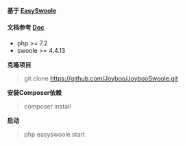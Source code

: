 
#### 基于 [EasySwoole](https://github.com/easy-swoole/easyswoole) 

#### 文档参考 [Doc](https://github.com/easy-swoole/doc)

- php >= 7.2
- swoole >= 4.4.13


**克隆项目**
> git clone https://github.com/Joyboo/JoybooSwoole.git

**安装Composer依赖**
> composer install
 
**启动**
> php easyswoole start